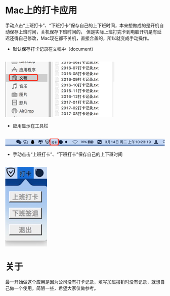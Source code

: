 
Mac上的打卡应用
=============
手动点击“上班打卡”、“下班打卡”保存自己的上下班时间，本来想做成的是开机自动保存上班时间，关机保存下班时间的，
但是实际上班打完卡到电脑开机是有延迟还得自己修改，Mac现在都不关机，直接合盖的，所以就变成手动操作。


* 默认保存打卡记录在文稿中（document）<br/><br/>
<img src="https://raw.githubusercontent.com/wzpforowrk/SignIn/master/Snapshots/1.png" width="344">

* 应用显示在工具栏<br/><br/>
<img src="https://raw.githubusercontent.com/wzpforowrk/SignIn/master/Snapshots/3.png" width="540">

* 手动点击“上班打卡”、“下班打卡”保存自己的上下班时间<br/><br/>
<img src="https://raw.githubusercontent.com/wzpforowrk/SignIn/master/Snapshots/2.png" width="132">

关于
=======
最一开始做这个应用是因为公司没有打卡记录，填写加班报销时没有记录，就想自己做一个使用，简陋一些，希望大家仅做参考。
